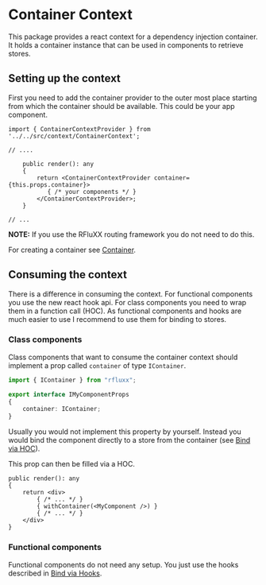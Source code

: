 # Container Context

This package provides a react context for a dependency injection container. It holds a container instance that can be used in components to retrieve stores.

## Setting up the context

First you need to add the container provider to the outer most place starting from which the container should be available. This could be your app component.

```typescriptreact
import { ContainerContextProvider } from '../../src/context/ContainerContext';

// ....

    public render(): any
    {
        return <ContainerContextProvider container={this.props.container}>
           { /* your components */ }
        </ContainerContextProvider>;
    }

// ...
```

__NOTE:__ If you use the RFluXX routing framework you do not need to do this.

For creating a container see [Container](../core/container.md).

## Consuming the context

There is a difference in consuming the context. For functional components you use the new react hook api. For class components you need to wrap them in a function call (HOC). As functional components and hooks are much easier to use I recommend to use them for binding to stores.

### Class components

Class components that want to consume the container context should implement a prop called `container` of type `IContainer`.

```typescript
import { IContainer } from "rfluxx";

export interface IMyComponentProps
{
    container: IContainer;
}
```

Usually you would not implement this property by yourself. Instead you would bind the component directly to a store from the container (see [Bind via HOC](binding_via_hoc.md)).

This prop can then be filled via a HOC.

```typescriptreact
public render(): any
{
    return <div>
        { /* ... */ }
        { withContainer(<MyComponent />) }
        { /* ... */ }
    </div>
}
```

### Functional components

Functional components do not need any setup. You just use the hooks described in [Bind via Hooks](binding_via_hooks.md).
